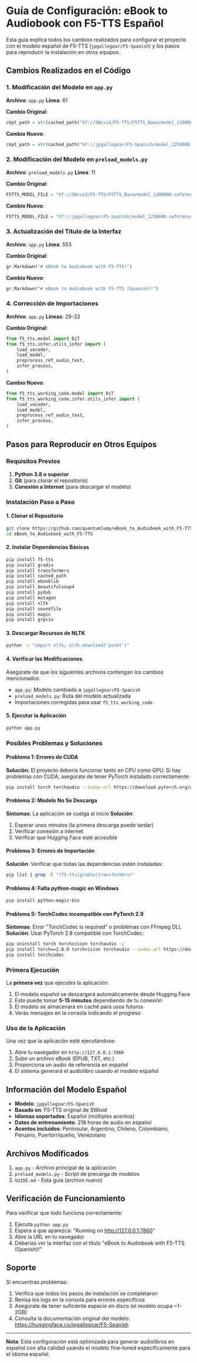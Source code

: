# Guía de Configuración: eBook to Audiobook con F5-TTS Español

Esta guía explica todos los cambios realizados para configurar el proyecto con el modelo español de F5-TTS (`jpgallegoar/F5-Spanish`) y los pasos para reproducir la instalación en otros equipos.

## Cambios Realizados en el Código

### 1. Modificación del Modelo en `app.py`

**Archivo**: `app.py`
**Línea**: 61

**Cambio Original**:
```python
ckpt_path = str(cached_path("hf://SWivid/F5-TTS/F5TTS_Base/model_1200000.safetensors"))
```

**Cambio Nuevo**:
```python
ckpt_path = str(cached_path("hf://jpgallegoar/F5-Spanish/model_1250000.safetensors"))
```

### 2. Modificación del Modelo en `preload_models.py`

**Archivo**: `preload_models.py`
**Línea**: 11

**Cambio Original**:
```python
F5TTS_MODEL_FILE = "hf://SWivid/F5-TTS/F5TTS_Base/model_1200000.safetensors" # As seen in logs
```

**Cambio Nuevo**:
```python
F5TTS_MODEL_FILE = "hf://jpgallegoar/F5-Spanish/model_1250000.safetensors" # Spanish F5-TTS model - Latest version
```

### 3. Actualización del Título de la Interfaz

**Archivo**: `app.py`
**Línea**: 553

**Cambio Original**:
```python
gr.Markdown("# eBook to Audiobook with F5-TTS!")
```

**Cambio Nuevo**:
```python
gr.Markdown("# eBook to Audiobook with F5-TTS (Spanish)!")
```

### 4. Corrección de Importaciones

**Archivo**: `app.py`
**Líneas**: 29-33

**Cambio Original**:
```python
from f5_tts.model import DiT
from f5_tts.infer.utils_infer import (
    load_vocoder,
    load_model,
    preprocess_ref_audio_text,
    infer_process,
)
```

**Cambio Nuevo**:
```python
from f5_tts_working_code.model import DiT
from f5_tts_working_code.infer.utils_infer import (
    load_vocoder,
    load_model,
    preprocess_ref_audio_text,
    infer_process,
)
```

## Pasos para Reproducir en Otros Equipos

### Requisitos Previos

1. **Python 3.8 o superior**
2. **Git** (para clonar el repositorio)
3. **Conexión a Internet** (para descargar el modelo)

### Instalación Paso a Paso

#### 1. Clonar el Repositorio
```bash
git clone https://github.com/quantumlump/eBook_to_Audiobook_with_F5-TTS.git
cd eBook_to_Audiobook_with_F5-TTS
```

#### 2. Instalar Dependencias Básicas
```bash
pip install f5-tts
pip install gradio
pip install transformers
pip install cached_path
pip install ebooklib
pip install beautifulsoup4
pip install pydub
pip install mutagen
pip install nltk
pip install soundfile
pip install magic
pip install grpcio
```

#### 3. Descargar Recursos de NLTK
```bash
python -c "import nltk; nltk.download('punkt')"
```

#### 4. Verificar las Modificaciones
Asegúrate de que los siguientes archivos contengan los cambios mencionados:

- `app.py`: Modelo cambiado a `jpgallegoar/F5-Spanish`
- `preload_models.py`: Ruta del modelo actualizada
- Importaciones corregidas para usar `f5_tts_working_code`

#### 5. Ejecutar la Aplicación
```bash
python app.py
```

### Posibles Problemas y Soluciones

#### Problema 1: Errores de CUDA
**Solución**: El proyecto debería funcionar tanto en CPU como GPU. Si hay problemas con CUDA, asegúrate de tener PyTorch instalado correctamente:
```bash
pip install torch torchaudio --index-url https://download.pytorch.org/whl/cu118
```

#### Problema 2: Modelo No Se Descarga
**Síntomas**: La aplicación se cuelga al inicio
**Solución**: 
1. Esperar unos minutos (la primera descarga puede tardar)
2. Verificar conexión a internet
3. Verificar que Hugging Face esté accesible

#### Problema 3: Errores de Importación
**Solución**: Verificar que todas las dependencias estén instaladas:
```bash
pip list | grep -E "(f5-tts|gradio|transformers)"
```

#### Problema 4: Falta python-magic en Windows
```bash
pip install python-magic-bin
```

#### Problema 5: TorchCodec incompatible con PyTorch 2.9
**Síntomas**: Error "TorchCodec is required" o problemas con FFmpeg DLL
**Solución**: Usar PyTorch 2.8 compatible con TorchCodec:
```bash
pip uninstall torch torchvision torchaudio -y
pip install torch==2.8.0 torchvision torchaudio --index-url https://download.pytorch.org/whl/cu128
pip install torchcodec
```

### Primera Ejecución

La **primera vez** que ejecutes la aplicación:

1. El modelo español se descargará automáticamente desde Hugging Face
2. Esto puede tomar **5-15 minutos** dependiendo de tu conexión
3. El modelo se almacenará en caché para usos futuros
4. Verás mensajes en la consola indicando el progreso

### Uso de la Aplicación

Una vez que la aplicación esté ejecutándose:

1. Abre tu navegador en `http://127.0.0.1:7860`
2. Sube un archivo eBook (EPUB, TXT, etc.)
3. Proporciona un audio de referencia en español
4. El sistema generará el audiolibro usando el modelo español

## Información del Modelo Español

- **Modelo**: `jpgallegoar/F5-Spanish`
- **Basado en**: F5-TTS original de SWivid
- **Idiomas soportados**: Español (múltiples acentos)
- **Datos de entrenamiento**: 218 horas de audio en español
- **Acentos incluidos**: Peninsular, Argentino, Chileno, Colombiano, Peruano, Puertorriqueño, Venezolano

## Archivos Modificados

1. `app.py` - Archivo principal de la aplicación
2. `preload_models.py` - Script de precarga de modelos
3. `GUIDE.md` - Esta guía (archivo nuevo)

## Verificación de Funcionamiento

Para verificar que todo funciona correctamente:

1. Ejecuta `python app.py`
2. Espera a que aparezca: "Running on http://127.0.0.1:7860"
3. Abre la URL en tu navegador
4. Deberías ver la interfaz con el título "eBook to Audiobook with F5-TTS (Spanish)!"

## Soporte

Si encuentras problemas:

1. Verifica que todos los pasos de instalación se completaron
2. Revisa los logs en la consola para errores específicos
3. Asegúrate de tener suficiente espacio en disco (el modelo ocupa ~1-2GB)
4. Consulta la documentación original del modelo: https://huggingface.co/jpgallegoar/F5-Spanish

---

**Nota**: Esta configuración está optimizada para generar audiolibros en español con alta calidad usando el modelo fine-tuned específicamente para el idioma español.